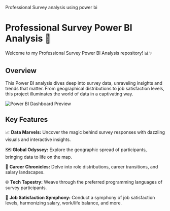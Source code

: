 
Professional Survey analysis using power bi


# Professional Survey Power BI Analysis 🚀

Welcome to my Professional Survey Power BI Analysis repository! 📊✨

## Overview

This Power BI analysis dives deep into survey data, unraveling insights and trends that matter. From geographical distributions to job satisfaction levels, this project illuminates the world of data in a captivating way.

![Power BI Dashboard Preview](https://github.com/akhilkarthik/professional_survey_powerbi/assets/40953068/6412c0ed-ae48-4eae-aaa5-9e1dc2dc744d)

## Key Features

📈 **Data Marvels:** Uncover the magic behind survey responses with dazzling visuals and interactive insights.

🗺️ **Global Odyssey:** Explore the geographic spread of participants, bringing data to life on the map.

💼 **Career Chronicles:** Delve into role distributions, career transitions, and salary landscapes.

🌐 **Tech Tapestry:** Weave through the preferred programming languages of survey participants.

🚀 **Job Satisfaction Symphony:** Conduct a symphony of job satisfaction levels, harmonizing salary, work/life balance, and more.

